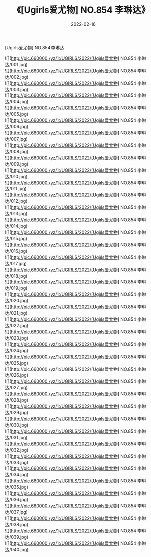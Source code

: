 ﻿---
layout: post
title:  《[Ugirls爱尤物] NO.854 李琳达》
date:   2022-02-16
img: http://pic.660000.xyz/1:/UGIRLS/2022/[Ugirls爱尤物] NO.854 李琳达/000.jpg
categories: [美女, 清纯, 唯美]
---

[Ugirls爱尤物] NO.854 李琳达

 ![](http://pic.660000.xyz/1:/UGIRLS/2022/[Ugirls爱尤物] NO.854 李琳达/001.jpg) <br>![](http://pic.660000.xyz/1:/UGIRLS/2022/[Ugirls爱尤物] NO.854 李琳达/002.jpg) <br>![](http://pic.660000.xyz/1:/UGIRLS/2022/[Ugirls爱尤物] NO.854 李琳达/003.jpg) <br>![](http://pic.660000.xyz/1:/UGIRLS/2022/[Ugirls爱尤物] NO.854 李琳达/004.jpg) <br>![](http://pic.660000.xyz/1:/UGIRLS/2022/[Ugirls爱尤物] NO.854 李琳达/005.jpg) <br>![](http://pic.660000.xyz/1:/UGIRLS/2022/[Ugirls爱尤物] NO.854 李琳达/006.jpg) <br>![](http://pic.660000.xyz/1:/UGIRLS/2022/[Ugirls爱尤物] NO.854 李琳达/007.jpg) <br>![](http://pic.660000.xyz/1:/UGIRLS/2022/[Ugirls爱尤物] NO.854 李琳达/008.jpg) <br>![](http://pic.660000.xyz/1:/UGIRLS/2022/[Ugirls爱尤物] NO.854 李琳达/009.jpg) <br>![](http://pic.660000.xyz/1:/UGIRLS/2022/[Ugirls爱尤物] NO.854 李琳达/010.jpg) <br>![](http://pic.660000.xyz/1:/UGIRLS/2022/[Ugirls爱尤物] NO.854 李琳达/011.jpg) <br>![](http://pic.660000.xyz/1:/UGIRLS/2022/[Ugirls爱尤物] NO.854 李琳达/012.jpg) <br>![](http://pic.660000.xyz/1:/UGIRLS/2022/[Ugirls爱尤物] NO.854 李琳达/013.jpg) <br>![](http://pic.660000.xyz/1:/UGIRLS/2022/[Ugirls爱尤物] NO.854 李琳达/014.jpg) <br>![](http://pic.660000.xyz/1:/UGIRLS/2022/[Ugirls爱尤物] NO.854 李琳达/015.jpg) <br>![](http://pic.660000.xyz/1:/UGIRLS/2022/[Ugirls爱尤物] NO.854 李琳达/016.jpg) <br>![](http://pic.660000.xyz/1:/UGIRLS/2022/[Ugirls爱尤物] NO.854 李琳达/017.jpg) <br>![](http://pic.660000.xyz/1:/UGIRLS/2022/[Ugirls爱尤物] NO.854 李琳达/018.jpg) <br>![](http://pic.660000.xyz/1:/UGIRLS/2022/[Ugirls爱尤物] NO.854 李琳达/019.jpg) <br>![](http://pic.660000.xyz/1:/UGIRLS/2022/[Ugirls爱尤物] NO.854 李琳达/020.jpg) <br>![](http://pic.660000.xyz/1:/UGIRLS/2022/[Ugirls爱尤物] NO.854 李琳达/021.jpg) <br>![](http://pic.660000.xyz/1:/UGIRLS/2022/[Ugirls爱尤物] NO.854 李琳达/022.jpg) <br>![](http://pic.660000.xyz/1:/UGIRLS/2022/[Ugirls爱尤物] NO.854 李琳达/023.jpg) <br>![](http://pic.660000.xyz/1:/UGIRLS/2022/[Ugirls爱尤物] NO.854 李琳达/024.jpg) <br>![](http://pic.660000.xyz/1:/UGIRLS/2022/[Ugirls爱尤物] NO.854 李琳达/025.jpg) <br>![](http://pic.660000.xyz/1:/UGIRLS/2022/[Ugirls爱尤物] NO.854 李琳达/026.jpg) <br>![](http://pic.660000.xyz/1:/UGIRLS/2022/[Ugirls爱尤物] NO.854 李琳达/027.jpg) <br>![](http://pic.660000.xyz/1:/UGIRLS/2022/[Ugirls爱尤物] NO.854 李琳达/028.jpg) <br>![](http://pic.660000.xyz/1:/UGIRLS/2022/[Ugirls爱尤物] NO.854 李琳达/029.jpg) <br>![](http://pic.660000.xyz/1:/UGIRLS/2022/[Ugirls爱尤物] NO.854 李琳达/030.jpg) <br>![](http://pic.660000.xyz/1:/UGIRLS/2022/[Ugirls爱尤物] NO.854 李琳达/031.jpg) <br>![](http://pic.660000.xyz/1:/UGIRLS/2022/[Ugirls爱尤物] NO.854 李琳达/032.jpg) <br>![](http://pic.660000.xyz/1:/UGIRLS/2022/[Ugirls爱尤物] NO.854 李琳达/033.jpg) <br>![](http://pic.660000.xyz/1:/UGIRLS/2022/[Ugirls爱尤物] NO.854 李琳达/034.jpg) <br>![](http://pic.660000.xyz/1:/UGIRLS/2022/[Ugirls爱尤物] NO.854 李琳达/035.jpg) <br>![](http://pic.660000.xyz/1:/UGIRLS/2022/[Ugirls爱尤物] NO.854 李琳达/036.jpg) <br>![](http://pic.660000.xyz/1:/UGIRLS/2022/[Ugirls爱尤物] NO.854 李琳达/037.jpg) <br>![](http://pic.660000.xyz/1:/UGIRLS/2022/[Ugirls爱尤物] NO.854 李琳达/038.jpg) <br>![](http://pic.660000.xyz/1:/UGIRLS/2022/[Ugirls爱尤物] NO.854 李琳达/039.jpg) <br>![](http://pic.660000.xyz/1:/UGIRLS/2022/[Ugirls爱尤物] NO.854 李琳达/040.jpg) <br>
